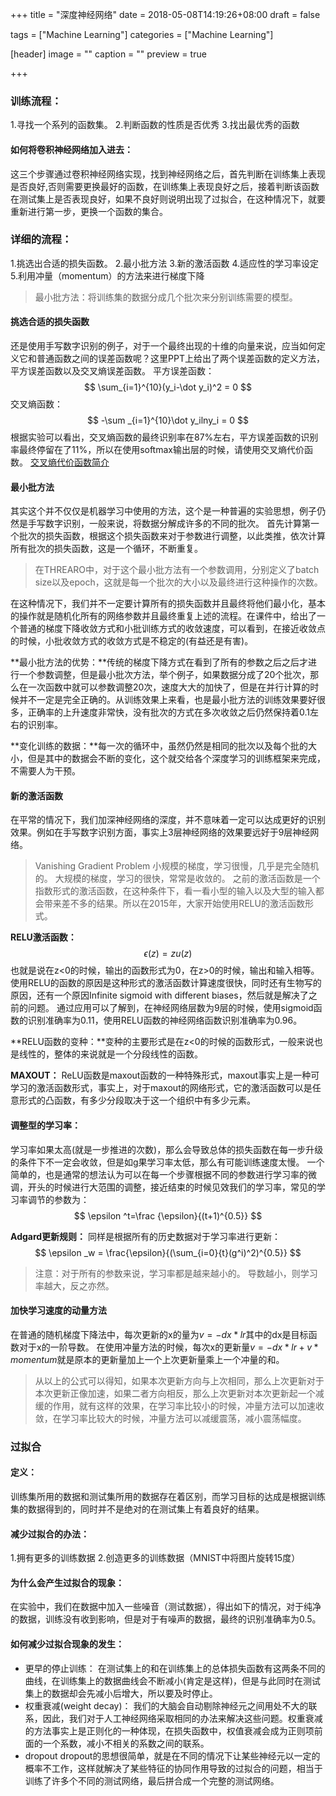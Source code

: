 +++
title = "深度神经网络"
date = 2018-05-08T14:19:26+08:00
draft = false

tags = ["Machine Learning"]
categories = ["Machine Learning"]

[header]
image = ""
caption = ""
preview = true

+++

### 训练流程：
1.寻找一个系列的函数集。
2.判断函数的性质是否优秀
3.找出最优秀的函数
#### 如何将卷积神经网络加入进去：
这三个步骤通过卷积神经网络实现，找到神经网络之后，首先判断在训练集上表现是否良好,否则需要更换最好的函数，在训练集上表现良好之后，接着判断该函数在测试集上是否表现良好，如果不良好则说明出现了过拟合，在这种情况下，就要重新进行第一步，更换一个函数的集合。
### 详细的流程：
1.挑选出合适的损失函数。
2.最小批方法
3.新的激活函数
4.适应性的学习率设定
5.利用冲量（momentum）的方法来进行梯度下降
>最小批方法：将训练集的数据分成几个批次来分别训练需要的模型。

#### 挑选合适的损失函数
还是使用手写数字识别的例子，对于一个最终出现的十维的向量来说，应当如何定义它和普通函数之间的误差函数呢？这里PPT上给出了两个误差函数的定义方法，平方误差函数以及交叉熵误差函数。
平方误差函数：
$$
\sum_{i=1}^{10}(y_i-\dot y_i)^2 = 0
$$
交叉熵函数：
$$
-\sum _{i=1}^{10}\dot y_ilny_i = 0
$$
根据实验可以看出，交叉熵函数的最终识别率在87%左右，平方误差函数的识别率最终停留在了11%，所以在使用softmax输出层的时候，请使用交叉熵代价函数。
[交叉熵代价函数简介](http://blog.csdn.net/u012162613/article/details/44239919)
#### 最小批方法
其实这个并不仅仅是机器学习中使用的方法，这个是一种普遍的实验思想，例子仍然是手写数字识别，一般来说，将数据分解成许多的不同的批次。
首先计算第一个批次的损失函数，根据这个损失函数来对于参数进行调整，以此类推，依次计算所有批次的损失函数，这是一个循环，不断重复。
>在THREARO中，对于这个最小批方法有一个参数调用，分别定义了batch size以及epoch，这就是每一个批次的大小以及最终进行这种操作的次数。

在这种情况下，我们并不一定要计算所有的损失函数并且最终将他们最小化，基本的操作就是随机化所有的网络参数并且最终重复上述的流程。在课件中，给出了一个普通的梯度下降收敛方式和小批训练方式的收敛速度，可以看到，在接近收敛点的时候，小批收敛方式的收敛方式是不稳定的(有益还是有害)。

**最小批方法的优势：**传统的梯度下降方式在看到了所有的参数之后之后才进行一个参数调整，但是最小批次方法，举个例子，如果数据分成了20个批次，那么在一次函数中就可以参数调整20次，速度大大的加快了，但是在并行计算的时候并不一定是完全正确的。从训练效果上来看，也是最小批方法的训练效果要好很多，正确率的上升速度非常快，没有批次的方式在多次收敛之后仍然保持着0.1左右的识别率。

**变化训练的数据：**每一次的循环中，虽然仍然是相同的批次以及每个批的大小，但是其中的数据会不断的变化，这个就交给各个深度学习的训练框架来完成，不需要人为干预。

#### 新的激活函数
在平常的情况下，我们加深神经网络的深度，并不意味着一定可以达成更好的识别效果。例如在手写数字识别方面，事实上3层神经网络的效果要远好于9层神经网络。

>Vanishing Gradient Problem
>小规模的梯度，学习很慢，几乎是完全随机的。
>大规模的梯度，学习的很快，常常是收敛的。
>之前的激活函数是一个指数形式的激活函数，在这种条件下，看一看小型的输入以及大型的输入都会带来差不多的结果。所以在2015年，大家开始使用RELU的激活函数形式。

**RELU激活函数：**
$$
\epsilon (z) = zu(z)
$$
也就是说在z<0的时候，输出的函数形式为0，在z>0的时候，输出和输入相等。使用RELU的函数的原因是这种形式的激活函数计算速度很快，同时还有生物写的原因，还有一个原因Infinite sigmoid with different biases，然后就是解决了之前的问题。
通过应用可以了解到，在神经网络层数为9层的时候，使用sigmoid函数的识别准确率为0.11，使用RELU函数的神经网络函数识别准确率为0.96。

**RELU函数的变种：**变种的主要形式是在z<0的时候的函数形式，一般来说也是线性的，整体的来说就是一个分段线性的函数。 

**MAXOUT：**
ReLU函数是maxout函数的一种特殊形式，maxout事实上是一种可学习的激活函数形式，事实上，对于maxout的网络形式，它的激活函数可以是任意形式的凸函数，有多少分段取决于这一个组织中有多少元素。

#### 调整型的学习率：
学习率如果太高(就是一步推进的次数)，那么会导致总体的损失函数在每一步升级的条件下不一定会收敛，但是如g果学习率太低，那么有可能训练速度太慢。
一个简单的，也是通常的想法认为可以在每一个步骤根据不同的参数进行学习率的微调，开头的时候进行大范围的调整，接近结束的时候见效我们的学习率，常见的学习率调节的参数为：
$$
\epsilon ^t=\frac {\epsilon}{(t+1)^{0.5}}
$$

**Adgard更新规则：**
同样是根据所有的历史数据对于学习率进行更新：
$$
\epsilon _w = \frac{\epsilon}{(\sum_{i=0}{t}(g^i)^2)^{0.5}}
$$
>注意：对于所有的参数来说，学习率都是越来越小的。
>导数越小，则学习率越大，反之亦然。

#### 加快学习速度的动量方法
在普通的随机梯度下降法中，每次更新的x的量为$v=-dx*lr$其中的dx是目标函数对于x的一阶导数。
在使用冲量方法的时候，每次x的更新量$v = -dx*lr+v*momentum$就是原本的更新量加上一个上次更新量乘上一个冲量的和。
>从以上的公式可以得知，如果本次更新方向与上次相同，那么上次更新对于本次更新正像加速，如果二者方向相反，那么上次更新对本次更新起一个减缓的作用，就有这样的效果，在学习率比较小的时候，冲量方法可以加速收敛，在学习率比较大的时候，冲量方法可以减缓震荡，减小震荡幅度。

### 过拟合  
#### 定义：
训练集所用的数据和测试集所用的数据存在着区别，而学习目标的达成是根据训练集的数据得到的，同时并不是绝对的在测试集上有着良好的结果。 
#### 减少过拟合的办法：
1.拥有更多的训练数据
2.创造更多的训练数据（MNIST中将图片旋转15度）
#### 为什么会产生过拟合的现象：
在实验中，我们在数据中加入一些噪音（测试数据），得出如下的情况，对于纯净的数据，训练没有收到影响，但是对于有噪声的数据，最终的识别准确率为0.5。
#### 如何减少过拟合现象的发生：
* 更早的停止训练：
在测试集上的和在训练集上的总体损失函数有这两条不同的曲线，在训练集上的数据曲线会不断减小(肯定是这样)，但是与此同时在测试集上的数据却会先减小后增大，所以要及时停止。
* 权重衰减(weight decay)：
我们的大脑会自动剔除神经元之间用处不大的联系，因此，我们对于人工神经网络采取相同的办法来解决这些问题。权重衰减的方法事实上是正则化的一种体现，在损失函数中，权值衰减会成为正则项前面的一个系数，减小不相关的系数之间的联系。
* dropout
 dropout的思想很简单，就是在不同的情况下让某些神经元以一定的概率不工作，这样就解决了某些特征的协同作用导致的过拟合的问题，相当于训练了许多个不同的测试网络，最后拼合成一个完整的测试网络。